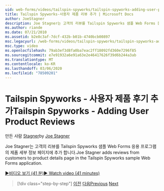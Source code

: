 ```yaml
---
uid: web-forms/videos/tailspin-spyworks/tailspin-spyworks-adding-user-product-reviews
title: Tailspin Spyworks-사용자 제품 리뷰 추가 | Microsoft Docs
author: JoeStagner
description: Joe Stagner는 고객의 리뷰를 Tailspin Spyworks 샘플 Web Forms 응용 프로그램의 제품 세부 정보 페이지에 추가 합니다.
ms.author: riande
ms.date: 07/21/2010
ms.assetid: b2e8c3af-7dcf-432b-b01b-4740bcb00897
msc.legacyurl: /web-forms/videos/tailspin-spyworks/tailspin-spyworks-adding-user-product-reviews
msc.type: video
ms.openlocfilehash: 79ab3ef3d8fa0ba7eac2ff18092fd360e7296f85
ms.sourcegitcommit: e7e91932a6e91a63e2e46417626f39d6b244a3ab
ms.translationtype: MT
ms.contentlocale: ko-KR
ms.lasthandoff: 03/06/2020
ms.locfileid: "78509201"
---
```

# <a name="tailspin-spyworks---adding-user-product-reviews"></a><span data-ttu-id="4985c-103">Tailspin Spyworks - 사용자 제품 후기 추가</span><span class="sxs-lookup"><span data-stu-id="4985c-103">Tailspin Spyworks - Adding User Product Reviews</span></span>

<span data-ttu-id="4985c-104">만든 사람 [Stagner](https://github.com/JoeStagner)</span><span class="sxs-lookup"><span data-stu-id="4985c-104">by [Joe Stagner](https://github.com/JoeStagner)</span></span>

<span data-ttu-id="4985c-105">Joe Stagner는 고객의 리뷰를 Tailspin Spyworks 샘플 Web Forms 응용 프로그램의 제품 세부 정보 페이지에 추가 합니다.</span><span class="sxs-lookup"><span data-stu-id="4985c-105">Joe Stagner adds reviews from customers to product details page in the Tailspin Spyworks sample Web Forms application.</span></span>

[<span data-ttu-id="4985c-106">&#9654;비디오 보기 (41 분)</span><span class="sxs-lookup"><span data-stu-id="4985c-106">&#9654; Watch video (41 minutes)</span></span>](https://channel9.msdn.com/Blogs/ASP-NET-Site-Videos/tailspin-spyworks-adding-user-product-reviews)

> [!div class="step-by-step"]
> <span data-ttu-id="4985c-107">[이전](tailspin-spyworks-final-check-out.md)
> [다음](tailspin-spyworks-displaying-user-reviews.md)</span><span class="sxs-lookup"><span data-stu-id="4985c-107">[Previous](tailspin-spyworks-final-check-out.md)
[Next](tailspin-spyworks-displaying-user-reviews.md)</span></span>
